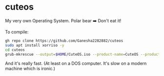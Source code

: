 # cuteos
My very own Operating System. Polar bear ➡️ Don't eat it!

To compile:
```bash
gh repo clone https://github.com/Ganesha2282882/cuteos
sudo apt install xorriso -y
cd cuteos
grub-mkrescue --output=$HOME/CuteOS.iso --product-name=CuteOS --product-version="White Toad"
```

And it's really fast. (At least on a DOS computer. It's slow on a modern machine which is ironic.)
